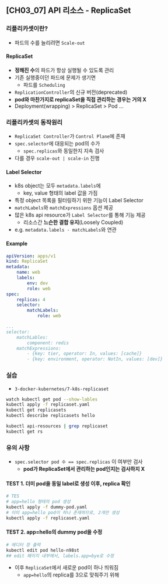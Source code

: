 ## [CH03_07] API 리소스 - ReplicaSet

### 리플리카셋이란?
- 파드의 수를 늘리려면 `Scale-out`

#### ReplicaSet
- **정해진 수**의 파드가 항상 실행될 수 있도록 관리
- 기존 실행중이던 파드에 문제가 생기면
  - 파드를 `Scheduling`
- `ReplicationController`의 신규 버전(deprecated)
- **pod와 마찬가지로 replicaSet을 직접 관리하는 경우는 거의 X**
- Deployment(wrapping) > ReplicaSet > Pod ...

### 리플리카셋의 동작원리
- `ReplicaSet Controller`가 `Control Plane`에 존재
- `spec.selector`에 대응되는 pod의 수가
  - `spec.replicas`와 동일한지 지속 검사
- 다를 경우 `scale-out | scale-in` 진행

#### Label Selector
- k8s object는 모두 `metadata.labels`에
  - key, value 형태의 label 값을 가짐
- 특정 object 목록을 필터링하기 위한 기능이 Label Selector
- `matchLabels`와 `matchExpressions` 옵션 제공
- 많은 k8s api resource가 `Label Selector`를 통해 기능 제공
  - 리소스간 **느슨한 결합 유지**(Loosely Coupled)
- e.g. `metadata.labels - matchLabels`와 연관

#### Example
```yaml
apiVersion: apps/v1
kind: ReplicaSet
metadata:
    name: web
    labels:
        env: dev
        role: web
spec:
    replicas: 4
    selector:
        matchLabels:
            role: web
```
```yaml
...
selector:
    matchLables:
        component: redis
    matchExpressions:
        - {key: tier, operator: In, values: [cache]}
        - {key: environment, operator: NotIn, values: [dev]}
```

### 실습
- `3-docker-kubernetes/7-k8s-replicaset`
```bash
watch kubectl get pod --show-lables
kubectl apply -f replicaset.yaml
kubectl get replicasets
kubectl describe replicasets hello

kubectl api-resources | grep replicaset
kubectl get rs
```

### 유의 사항
- `spec.selector pod 수 == spec.replicas` 이 여부만 검사
  - **pod가 ReplicaSet에서 관리하는 pod인지는 검사하지 X**

#### TEST 1. 더미 pod을 동일 label로 생성 이후, replica 확인
```bash
# TES
# app=hello 형태의 pod 생성
kubectl apply -f dummy-pod.yaml
# 이미 app=hello pod이 하나 존재하므로, 2개만 생성
kubectl apply -f replicaset.yaml
```

#### TEST 2. app=hello의 dummy pod을 수정
```bash
# 에디터 창 출력
kubectl edit pod hello-n98st
## edit 페이지 내부에서, labels.app=bye로 수정
```
- 이후 `ReplicaSet`에서 새로운 pod이 하나 띄워짐
  - `app=hello`의 replica를 3으로 맞춰주기 위해